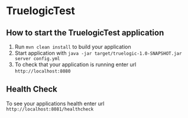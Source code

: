 # TruelogicTest

How to start the TruelogicTest application
---

1. Run `mvn clean install` to build your application
1. Start application with `java -jar target/truelogic-1.0-SNAPSHOT.jar server config.yml`
1. To check that your application is running enter url `http://localhost:8080`

Health Check
---

To see your applications health enter url `http://localhost:8081/healthcheck`
